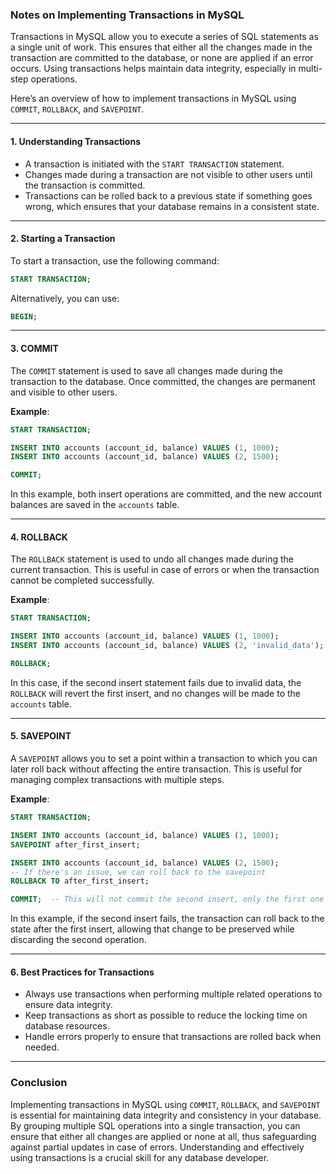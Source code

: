 ### Notes on Implementing Transactions in MySQL

Transactions in MySQL allow you to execute a series of SQL statements as a single unit of work. This ensures that either all the changes made in the transaction are committed to the database, or none are applied if an error occurs. Using transactions helps maintain data integrity, especially in multi-step operations.

Here’s an overview of how to implement transactions in MySQL using `COMMIT`, `ROLLBACK`, and `SAVEPOINT`.

---

#### 1. **Understanding Transactions**

- A transaction is initiated with the `START TRANSACTION` statement.
- Changes made during a transaction are not visible to other users until the transaction is committed.
- Transactions can be rolled back to a previous state if something goes wrong, which ensures that your database remains in a consistent state.

---

#### 2. **Starting a Transaction**

To start a transaction, use the following command:

```sql
START TRANSACTION;
```

Alternatively, you can use:

```sql
BEGIN;
```

---

#### 3. **COMMIT**

The `COMMIT` statement is used to save all changes made during the transaction to the database. Once committed, the changes are permanent and visible to other users.

**Example**:

```sql
START TRANSACTION;

INSERT INTO accounts (account_id, balance) VALUES (1, 1000);
INSERT INTO accounts (account_id, balance) VALUES (2, 1500);

COMMIT;
```

In this example, both insert operations are committed, and the new account balances are saved in the `accounts` table.

---

#### 4. **ROLLBACK**

The `ROLLBACK` statement is used to undo all changes made during the current transaction. This is useful in case of errors or when the transaction cannot be completed successfully.

**Example**:

```sql
START TRANSACTION;

INSERT INTO accounts (account_id, balance) VALUES (1, 1000);
INSERT INTO accounts (account_id, balance) VALUES (2, 'invalid_data');  -- This will cause an error

ROLLBACK;
```

In this case, if the second insert statement fails due to invalid data, the `ROLLBACK` will revert the first insert, and no changes will be made to the `accounts` table.

---

#### 5. **SAVEPOINT**

A `SAVEPOINT` allows you to set a point within a transaction to which you can later roll back without affecting the entire transaction. This is useful for managing complex transactions with multiple steps.

**Example**:

```sql
START TRANSACTION;

INSERT INTO accounts (account_id, balance) VALUES (1, 1000);
SAVEPOINT after_first_insert;

INSERT INTO accounts (account_id, balance) VALUES (2, 1500);
-- If there's an issue, we can roll back to the savepoint
ROLLBACK TO after_first_insert;

COMMIT;  -- This will not commit the second insert, only the first one
```

In this example, if the second insert fails, the transaction can roll back to the state after the first insert, allowing that change to be preserved while discarding the second operation.

---

#### 6. **Best Practices for Transactions**

- Always use transactions when performing multiple related operations to ensure data integrity.
- Keep transactions as short as possible to reduce the locking time on database resources.
- Handle errors properly to ensure that transactions are rolled back when needed.

---

### Conclusion

Implementing transactions in MySQL using `COMMIT`, `ROLLBACK`, and `SAVEPOINT` is essential for maintaining data integrity and consistency in your database. By grouping multiple SQL operations into a single transaction, you can ensure that either all changes are applied or none at all, thus safeguarding against partial updates in case of errors. Understanding and effectively using transactions is a crucial skill for any database developer.